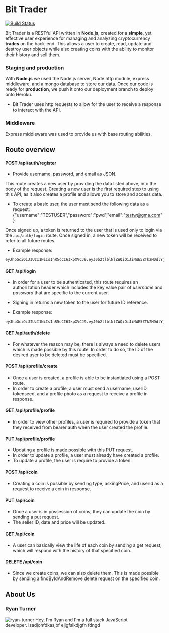 # Bit Trader

[![Build Status](https://travis-ci.org/ryanturner7/cryptocurrency-trading-client.svg?branch=master)](https://travis-ci.org/ryanturner7/cryptocurrency-trading-client)

Bit Trader is a RESTful API written in **Node.js**, created for a **simple**, yet effective user experience for managing and analyzing cryptocurrency **trades** on the back-end. This allows a user to create, read, update and destroy user objects while also creating coins with the ability to monitor their history and sell them.

### Staging and production

With **Node.js** we used the Node.js server, Node.http module, express middleware, and a mongo database to store our data. Once our code is ready for **production**, we push it onto our deployment branch to deploy onto Heroku.

* Bit Trader uses http requests to allow for the user to receive a response to interact with the API.

### Middleware

Express middleware was used to provide us with base routing abilities.

## Route overview

#### POST /api/auth/register

* Provide username, password, and email as JSON.

This route creates a new user by providing the data listed above, into the body of the request. Creating a new user is the first required step to using this API, as it also creates a profile and allows you to store and access data.

* To create a basic user, the user must send the following data as a request:
{"username":"TESTUSER","password":"pwd","email":"testw@gma.com"}

Once signed up, a token is returned to the user that is used only to login via the ```api/auth/login``` route. Once signed in, a new token will be received to refer to all future routes.

* Example response:
```
eyJhbGciOiJIUzI1NiIsInR5cCI6IkpXVCJ9.eyJ0b2tlblNlZWQiOiJiNWE5ZTk2MDdlYjRkY2JjNjdhNWQzNmU3MThlZGFmNzJmNDlkY2UwNDI1NDJiZDk4MDdkYjdkODBlN2QzMmU3IiwiaWF0IjoxNDk5OTg3Mzg3fQ.jV2OC1hu48YZ3fbAapdMPlvEC_vjNG1LIaIKQ_9b0t
```

#### GET /api/login

* In order for a user to be authenticated, this route requires an authorization header which includes the key value pair of *username* and *password* that are specific to the current user.
* Signing in returns a new token to the user for future ID reference.

* Example response:
```
eyJhbGciOiJIUzI1NiIsInR5cCI6IkpXVCJ9.eyJ0b2tlblNlZWQiOiJiNWE5ZTk2MDdlYjRkY2JjNjdhNWQzNmU3MThlZGFmNzJmNDlkY2UwNDI1NDJiZDk4MDdkYjdkODBlN2QzMmU3IiwiaWF0IjoxNDk5OTg3Mzg3fQ.jV2OC1hu48YZ3fbAapdMPlvEC_vjNG1LIaIKQ_9b0tM
```

#### GET /api/auth/delete

* For whatever the reason may be, there is always a need to delete users which is made possible by this route. In order to do so, the ID of the desired user to be deleted must be specified.

#### POST /api/profile/create

* Once a user is created, a profile is able to be instantiated using a POST route.
* In order to create a profile, a user must send a username, userID, tokenseed, and a profile photo as a request to receive a profile in response.

#### GET /api/profile/profile

* In order to view other profiles, a user is required to provide a token that they received from bearer auth when the user created the profile.

#### PUT /api/profile/profile

* Updating a profile is made possible with this PUT request.
* In order to update a profile, a user must already have created a profile.
* To update a profile, the user is require to provide a token.

#### POST /api/coin

* Creating a coin is possible by sending type, askingPrice, and userId as a request to receive a coin in response.

#### PUT /api/coin

* Once a user is in possession of coins, they can update the coin by sending a put request.
* The seller ID, date and price will be updated.

#### GET /api/coin

* A user can basically view the life of each coin by sending a get request, which will respond with the history of that specified coin.

#### DELETE /api/coin
* Since we create coins, we can also delete them. This is made possible by sending a findByIdAndRemove delete request on the specified coin.

## About Us

### **Ryan Turner**
![ryan-turner]()
Hey, I'm Ryan and I'm a full stack JavaScript  
developer. lsadjohfdkasjbf eljgfslkdjgfn fdngd  
